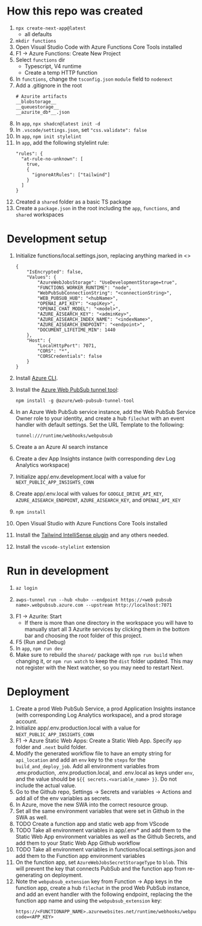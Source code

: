 # How this repo was created
1. `npx create-next-app@latest`
    * all defaults
1. `mkdir functions`
1. Open Visual Studio Code with Azure Functions Core Tools installed
1. F1 -> Azure Functions: Create New Project
1. Select `functions` dir
    * Typescript, V4 runtime
    * Create a temp HTTP function
1. In `functions`, change the `tsconfig.json` `module` field to `nodenext`
1. Add a .gitignore in the root
    ```
    # Azurite artifacts
    __blobstorage__
    __queuestorage__
    __azurite_db*__.json
    ```
1. In `app`, ```npx shadcn@latest init -d```
1. In `.vscode/settings.json`, set `"css.validate": false`
1. In `app`, `npm init stylelint`
1. In `app`, add the following stylelint rule:
    ```
    "rules": {
      "at-rule-no-unknown": [
        true,
        {
          "ignoreAtRules": ["tailwind"]
        }
      ]
    }
    ```
1. Created a `shared` folder as a basic TS package
1. Create a `package.json` in the root including the `app`, `functions`, and `shared` workspaces

# Development setup
1. Initialize functions/local.settings.json, replacing anything marked in <>
    ```
    {
        "IsEncrypted": false,
        "Values": {
            "AzureWebJobsStorage": "UseDevelopmentStorage=true",
            "FUNCTIONS_WORKER_RUNTIME": "node",
            "WebPubSubConnectionString": "<connectionString>",
            "WEB_PUBSUB_HUB": "<hubName>",
            "OPENAI_API_KEY": "<apiKey>",
            "OPENAI_CHAT_MODEL": "<model>",
            "AZURE_AISEARCH_KEY": "<adminKey>",
            "AZURE_AISEARCH_INDEX_NAME": "<indexName>",
            "AZURE_AISEARCH_ENDPOINT": "<endpoint>",
            "DOCUMENT_LIFETIME_MIN": 1440
        },
        "Host": {
            "LocalHttpPort": 7071,
            "CORS": "*",
            "CORSCredentials": false
        }
    }
    ```
1. Install [Azure CLI](https://learn.microsoft.com/en-us/cli/azure/install-azure-cli).
1. Install the [Azure Web PubSub tunnel tool](https://learn.microsoft.com/en-us/azure/azure-web-pubsub/howto-web-pubsub-tunnel-tool?tabs=bash):

    ```
    npm install -g @azure/web-pubsub-tunnel-tool
    ```
1. In an Azure Web PubSub service instance, add the Web PubSub Service Owner role to your identity, and create a hub `filechat` with an event handler with default settings. Set the URL Template to the following:

    ```
    tunnel:///runtime/webhooks/webpubsub
    ```
1. Create a an Azure AI search instance
1. Create a dev App Insights instance (with corresponding dev Log Analytics workspace)
1. Initialize app/.env.development.local with a value for `NEXT_PUBLIC_APP_INSIGHTS_CONN`
1. Create app/.env.local with values for `GOOGLE_DRIVE_API_KEY`, `AZURE_AISEARCH_ENDPOINT`, `AZURE_AISEARCH_KEY`, and `OPENAI_API_KEY`
1. `npm install`
1. Open Visual Studio with Azure Functions Core Tools installed
1. Install the [Tailwind IntelliSense plugin](https://marketplace.visualstudio.com/items?itemName=bradlc.vscode-tailwindcss) and any others needed.
1. Install the `vscode-stylelint` extension

# Run in development
1. `az login`
1. 
    ```
    awps-tunnel run --hub <hub> --endpoint https://<web pubsub name>.webpubsub.azure.com --upstream http://localhost:7071
    ```
1. F1 -> Azurite: Start
    * If there is more than one directory in the workspace you will have to manually start all 3 Azurite services by clicking them in the bottom bar and choosing the root folder of this project.
1. F5 (Run and Debug)
1. In `app`, `npm run dev`
1. Make sure to rebuild the `shared/` package with `npm run build` when changing it, or `npm run watch` to keep the `dist` folder updated. This may not register with the Next watcher, so you may need to restart Next.

# Deployment
1. Create a prod Web PubSub Service, a prod Application Insights instance (with corresponding Log Analytics workspace), and a prod storage account.
1. Initialize app/.env.production.local with a value for `NEXT_PUBLIC_APP_INSIGHTS_CONN`
1. F1 -> Azure Static Web Apps: Create a Static Web App. Specify `app` folder and `.next` build folder.
1. Modify the generated workflow file to have an empty string for `api_location` and add an `env` key to the `steps` for the `build_and_deploy_job`. Add all environment variables from .env.production, .env.production.local, and .env.local as keys under `env`, and the value should be `${{ secrets.<variable_name> }}`. Do not include the actual value.
1. Go to the Github repo, Settings -> Secrets and variables -> Actions and add all of the env variables as secrets.
1. In Azure, move the new SWA into the correct resource group.
1. Set all the same environment variables that were set in Github in the SWA as well.
1. TODO Create a function app and static web app from VScode
1. TODO Take all environment variables in app/.env* and add them to the Static Web App environment variables as well as the Github Secrets, and add them to your Static Web App Github workflow
1. TODO Take all environment variables in functions/local.settings.json and add them to the Function app environment variables
1. On the function app, set `AzureWebJobsSecretStorageType` to `blob`. This will prevent the key that connects PubSub and the function app from re-generating on deployment.
1. Note the `webpubsub_extension` key from Function -> App keys in the function app, create a hub `filechat` in the prod Web PubSub instance, and add an event handler with the following endpoint, replacing the the function app name and using the `webpubsub_extension` key:
    ```
    https://<FUNCTIONAPP_NAME>.azurewebsites.net/runtime/webhooks/webpubsub?code=<APP_KEY>
    ```